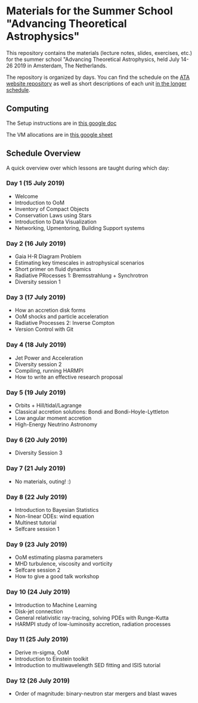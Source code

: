 # Materials for the Summer School "Advancing Theoretical Astrophysics"

This repository contains the materials (lecture notes, slides, exercises, etc.) for the summer school "Advancing Theoretical Astrophysics, held July 14-26 2019 in Amsterdam, The Netherlands.

The repository is organized by days. You can find the schedule on the [ATA website repository](https://github.com/collectiveastronomy/advancingtheoastro/blob/master/ATABlockSchedule.pdf) as well as short descriptions of each unit [in the longer schedule](https://github.com/collectiveastronomy/advancingtheoastro/blob/master/ata_curriculum.pdf).

## Computing

The Setup instructions are in [this google doc](https://docs.google.com/document/d/108VybO9lh8e8jgvUDTvKLz8SxCv4Ci6ig152FYHIs8I/edit?usp=sharing)

The VM allocations are in [this google sheet](https://docs.google.com/spreadsheets/d/13wY5eYtZMwaXiulKvvCifHOyjx8kWgxNKjjBSfgNRWY/edit?usp=sharing)

## Schedule Overview

A quick overview over which lessons are taught during which day:

### Day 1 (15 July 2019)

* Welcome
* Introduction to OoM
* Inventory of Compact Objects
* Conservation Laws using Stars
* Introduction to Data Visualization
* Networking, Upmentoring, Building Support systems

### Day 2 (16 July 2019)
* Gaia H-R Diagram Problem
* Estimating key timescales in astrophysical scenarios
* Short primer on fluid dynamics
* Radiative PRocesses 1: Bremsstrahlung + Synchrotron
* Diversity session 1

### Day 3 (17 July 2019)
* How an accretion disk forms
* OoM shocks and particle acceleration
* Radiative Processes 2: Inverse Compton
* Version Control with Git

### Day 4 (18 July 2019)
* Jet Power and Acceleration
* Diversity session 2
* Compiling, running HARMPI
* How to write an effective research proposal

### Day 5 (19 July 2019)
* Orbits + Hill/tidal/Lagrange
* Classical accretion solutions: Bondi and Bondi-Hoyle-Lyttleton 
* Low angular moment accretion
* High-Energy Neutrino Astronomy

### Day 6 (20 July 2019)
* Diversity Session 3

### Day 7 (21 July 2019)
* No materials, outing! :) 

### Day 8 (22 July 2019)
* Introduction to Bayesian Statistics
* Non-linear ODEs: wind equation
* Multinest tutorial
* Selfcare session 1

### Day 9 (23 July 2019)
* OoM estimating plasma parameters
* MHD turbulence, viscosity and vorticity
* Selfcare session 2
* How to give a good talk workshop

### Day 10 (24 July 2019)
* Introduction to Machine Learning
* Disk-jet connection
* General relativistic ray-tracing, solving PDEs with Runge-Kutta
* HARMPI study of low-luminosity accretion, radiation processes

### Day 11 (25 July 2019)
* Derive m-sigma, OoM
* Introduction to Einstein toolkit
* Introduction to multiwavelength SED fitting and ISIS tutorial

### Day 12 (26 July 2019)
* Order of magnitude: binary-neutron star mergers and blast waves

